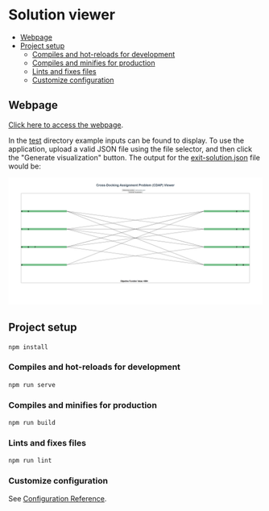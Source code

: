 # Solution viewer <!-- omit in toc -->

- [Webpage](#webpage)
- [Project setup](#project-setup)
  - [Compiles and hot-reloads for development](#compiles-and-hot-reloads-for-development)
  - [Compiles and minifies for production](#compiles-and-minifies-for-production)
  - [Lints and fixes files](#lints-and-fixes-files)
  - [Customize configuration](#customize-configuration)

## Webpage

[Click here to access the webpage](https://virensdd.github.io/CDAP-Solution-Viewer/).

In the [test](./test) directory example inputs can be found to display. To use the application, upload a valid JSON file using the file selector, and then click the "Generate visualization" button. The output for the [exit-solution.json](./test/exit-solution.json) file would be:

![Output for the exit-solution file](./img/exit-solution-output.png)

## Project setup
```
npm install
```

### Compiles and hot-reloads for development
```
npm run serve
```

### Compiles and minifies for production
```
npm run build
```

### Lints and fixes files
```
npm run lint
```

### Customize configuration
See [Configuration Reference](https://cli.vuejs.org/config/).
